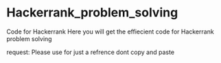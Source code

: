 # Hackerrank_problem_solving
Code for Hackerrank
Here you will get 
the effiecient code for 
Hackerrank problem solving

request: Please use for just a refrence
dont copy and paste




